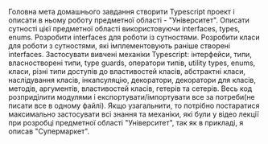 Головна мета домашнього завдання створити Typescript проект і описати в ньому роботу предметної області - "Університет". Описати сутності цієї предметної області використовуючи interfaces, types, enums. Розробити interfaces для роботи із сутностями. Розробити класи для роботи з сутностями, які імплементовують раніше створені interfaces. Застосувати вивчені механіки Typescript: інтерфейси, типи, власностворені типи, type guards, оператори типів, utility types, enums, класи, різні типи доступів до властивостей класів, абстрактні класи, наслідування класів, інкапсуляцію, декоратори, декоратори для класів, методів, аргументів, властивостей класів, гетерів та сетерів. Весь код розприділити модулями і експортувати/імпортувати все за потреби(не писати все в одному файлі). Якщо узагальнити, то потрібно постаратися максимально застосувати всі знання та механіки, які були у відео лекції при розробці предметної області "Університет", так як в прикладі, я описав "Супермаркет".
